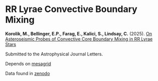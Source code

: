 # RR Lyrae Convective Boundary Mixing

**Korolik, M., Bellinger, E.P., Farag, E., Kalici, S., Lindsay, C.** (2025).  [On Asteroseismic Probes of Convective Core Boundary Mixing in RR Lyrae Stars](https://github.com/mkorolik/RR-Lyrae-Convective-Boundary-Mixing/blob/main/on%20asteroseismic%20probes%20of%20convective%20core%20boundary%20mixing%20in%20rr%20lyrae%20stars.pdf)

Submitted to the Astrophysical Journal Letters.

Depends on [mesagrid](https://github.com/earlbellinger/mesagrid)

Data found in [zenodo](https://zenodo.org/records/15741530)
